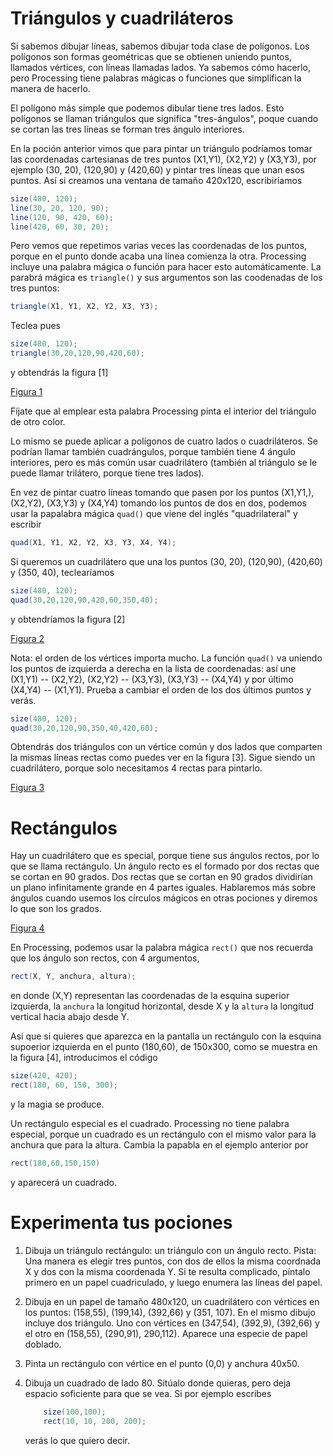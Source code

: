 # Triángulos y cuadriláteros

Si sabemos dibujar líneas, sabemos dibujar toda clase de polígonos. Los
polígonos son formas geométricas que se obtienen uniendo puntos,
llamados vértices, con líneas llamadas lados. Ya sabemos cómo hacerlo,
pero Processing tiene palabras mágicas o funciones que simplifican la
manera de hacerlo.

El polígono más simple que podemos dibular tiene tres lados. Esto
polígonos se llaman triángulos que significa "tres-ángulos", poque
cuando se cortan las tres líneas se forman tres ángulo interiores.

En la poción anterior vimos que para pintar un triángulo podríamos tomar
las coordenadas cartesianas de tres puntos (X1,Y1), (X2,Y2) y (X3,Y3),
por ejemplo (30, 20), (120,90) y (420,60) y pintar tres líneas que unan
esos puntos. Así si creamos una ventana de tamaño 420x120, escribiríamos

``` {.java bgcolor="olive!10"}
size(480, 120);
line(30, 20, 120, 90);
line(120, 90, 420, 60);
line(420, 60, 30, 20);
```

Pero vemos que repetimos varias veces las coordenadas de los puntos,
porque en el punto donde acaba una línea comienza la otra. Processing
incluye una palabra mágica o función para hacer esto automáticamente. La
parabrá mágica es `triangle()` y sus argumentos son las coodenadas de
los tres puntos:

``` {.java bgcolor="olive!10"}
triangle(X1, Y1, X2, Y2, X3, Y3);
```

Teclea pues

``` {.java bgcolor="olive!10"}
size(480, 120);
triangle(30,20,120,90,420,60); 
```

y obtendrás la figura [1]

[Figura 1](pictures/ps4_1.png)

Fíjate que al emplear esta palabra Processing pinta el interior del
triángulo de otro color.

Lo mismo se puede aplicar a polígonos de cuatro lados o cuadriláteros.
Se podrían llamar también cuadrángulos, porque también tiene 4 ángulo
interiores, pero es más común usar cuadrilátero (también al triángulo se
le puede llamar trilátero, porque tiene tres lados).

En vez de pintar cuatro líneas tomando que pasen por los puntos
(X1,Y1,), (X2,Y2), (X3,Y3) y (X4,Y4) tomando los puntos de dos en dos,
podemos usar la papalabra mágica `quad()` que viene del inglés
"quadrilateral" y escribir

``` {.java bgcolor="olive!10"}
quad(X1, Y1, X2, Y2, X3, Y3, X4, Y4);
```

Si queremos un cuadrilátero que una los puntos (30, 20), (120,90),
(420,60) y (350, 40), teclearíamos

``` {.java bgcolor="olive!10"}
size(480, 120);
quad(30,20,120,90,420,60,350,40);
```

y obtendríamos la figura [2]

[Figura 2](pictures/ps4_2.png)

Nota: el orden de los vértices importa mucho. La función `quad()` va
uniendo los puntos de izquierda a derecha en la lista de coordenadas:
así une (X1,Y1) -- (X2,Y2), (X2,Y2) -- (X3,Y3), (X3,Y3) -- (X4,Y4) y por
último (X4,Y4) -- (X1,Y1). Prueba a cambiar el orden de los dos últimos
puntos y verás.

``` {.java bgcolor="olive!10"}
size(480, 120);
quad(30,20,120,90,350,40,420,60);
```

Obtendrás dos triángulos con un vértice común y dos lados que comparten
la mismas líneas rectas como puedes ver en la figura
[3]. Sigue siendo un cuadrilátero, porque solo necesitamos 4 rectas para pintarlo.

[Figura 3](pictures/ps4_3.png)

# Rectángulos

Hay un cuadrilátero que es special, porque tiene sus ángulos rectos, por
lo que se llama rectángulo. Un ángulo recto es el formado por dos rectas
que se cortan en 90 grados. Dos rectas que se cortan en 90 grados
dividirían un plano infinitamente grande en 4 partes iguales. Hablaremos
más sobre ángulos cuando usemos los círculos mágicos en otras pociones y
diremos lo que son los grados.

[Figura 4](pictures/ps4_4.png)

En Processing, podemos usar la palabra mágica `rect()` que nos recuerda
que los ángulo son rectos, con 4 argumentos,

``` {.java bgcolor="olive!10"}
rect(X, Y, anchura, altura);
```

en donde (X,Y) representan las coordenadas de la esquina superior
izquierda, la `anchura` la longitud horizontal, desde X y la `altura` la
longitud vertical hacia abajo desde Y.

Así que si quieres que aparezca en la pantalla un rectángulo con la
esquina supoerior izquierda en el punto (180,60), de 150x300, como se
muestra en la figura [4], introducimos el código

``` {.java bgcolor="olive!10"}
size(420, 420);
rect(180, 60, 150, 300);
```

y la magia se produce.

Un rectángulo especial es el cuadrado. Processing no tiene palabra
especial, porque un cuadrado es un rectángulo con el mismo valor para la
anchura que para la altura. Cambia la papabla en el ejemplo anterior por

``` {.java bgcolor="olive!10"}
rect(180,60,150,150)
```

y aparecerá un cuadrado.

# Experimenta tus pociones

1.  Dibuja un triángulo rectángulo: un triángulo con un ángulo recto.
    Pista: Una manera es elegir tres puntos, con dos de ellos la misma
    coordnada X y dos con la misma coordenada Y. Si te resulta
    complicado, píntalo primero en un papel cuadriculado, y luego
    enumera las líneas del papel.

2.  Dibuja en un papel de tamaño 480x120, un cuadrilátero con vértices
    en los puntos: (158,55), (199,14), (392,66) y (351, 107). En el
    mismo dibujo incluye dos triángulo. Uno con vértices en (347,54),
    (392,9), (392,66) y el otro en (158,55), (290,91), 290,112). Aparece
    una especie de papel doblado.

3.  Pinta un rectángulo con vértice en el punto (0,0) y anchura 40x50.

4.  Dibuja un cuadrado de lado 80. Sitúalo donde quieras, pero deja
    espacio soficiente para que se vea. Si por ejemplo escribes

    ``` {.java bgcolor="olive!10"}
        size(100,100);
        rect(10, 10, 200, 200);
    ```

    verás lo que quiero decir.
